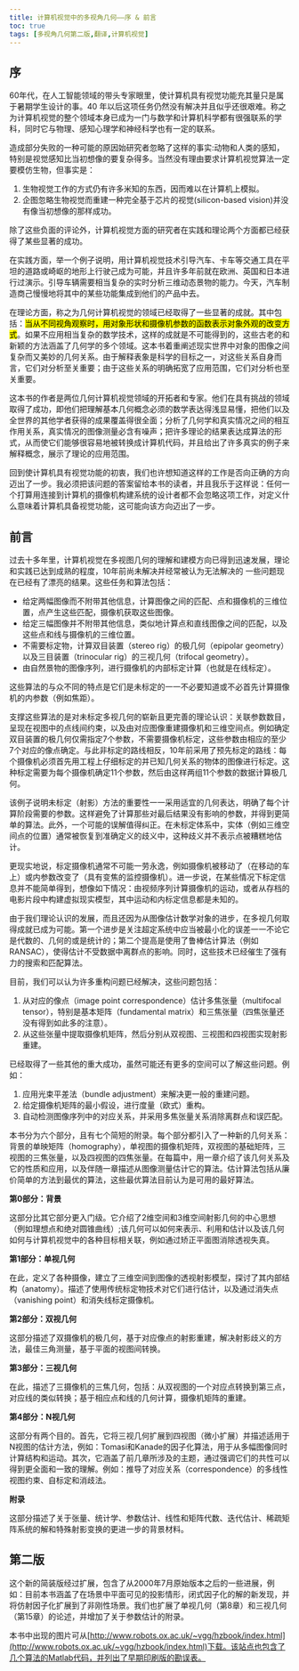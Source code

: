 ```yaml
---
title: 计算机视觉中的多视角几何——序 & 前言
toc: true
tags: [多视角几何第二版,翻译,计算机视觉]
---
```


## 序	
​60年代，在人工智能领域的带头专家眼里，使计算机具有视觉功能充其量只是属于暑期学生设计的事。40 年以后这项任务仍然没有解决并且似乎还很艰难。称之为计算机视觉的整个领域本身已成为一门与数学和计算机科学都有很强联系的学科，同时它与物理、感知心理学和神经科学也有一定的联系。
<!-- more -->
​造成部分失败的一种可能的原因始研究者忽略了这样的事实:动物和人类的感知，特别是视觉感知比当初想像的要复杂得多。当然没有理由要求计算机视觉算法一定要模仿生物，但事实是：

1. 生物视觉工作的方式仍有许多米知的东西，因而难以在计算机上模拟。
2. 企图忽略生物视觉而重建一种完全基于芯片的视觉(silicon-based vision)并没有像当初想像的那样成功。

除了这些负面的评论外，计算机视觉方面的研究者在实践和理论两个方面都已经获得了某些显著的成功。

​在实践方面，举一个例子说明，用计算机视觉技术引导汽车、卡车等交通工具在平坦的道路或崎岖的地形上行驶己成为可能，并且许多年前就在欧洲、英国和日本进行过演示。引导车辆需要相当复杂的实时分析三维动态景物的能力。今天，汽车制造商己慢慢地将其中的某些功能集成到他们的产品中去。

​在理论方面，称之为几何计算机视觉的领域已经取得了一些显著的成就。其中包括：<mark>当从不同视角观察时，用对象形状和摄像机参数的函数表示对象外观的改变方式</mark>。如果不应用相当复杂的数学技术，这样的成就是不可能得到的，这些古老的和新颖的方法涵盖了几何学的多个领域。这本书着重阐述现实世界中对象的图像之间复杂而又美妙的几何关系。由于解释表象是科学的目标之一，对这些关系自身而言，它们对分析至关重要；由于这些关系的明确拓宽了应用范围，它们对分析也至关重要。

​这本书的作者是两位几何计算机视觉领域的开拓者和专家。他们在具有挑战的领域取得了成功，即他们把理解基本几何概念必须的数学表达得浅显易懂，把他们以及全世界的其他学者获得的成果覆盖得很全面；分析了几何学和真实情况之间的相互作用关系，真实情况的图像测量必含有噪声；把许多理论的结果表达成算法的形式，从而使它们能够很容易地被转换成计算机代码，并且给出了许多真实的例子来解释概念，展示了理论的应用范围。

​回到使计算机具有视觉功能的初衷，我们也许想知道这样的工作是否向正确的方向迈出了一步。我必须把该问题的答案留给本书的读者，并且我乐于这样说：任何一个打算用连接到计算机的摄像机构建系统的设计者都不会忽略这项工作，对定义什么意味着计算机具备视觉功能，这可能向该方向迈出了一步。

## 前言

​过去十多年里，计算机视觉在多视图几何的理解和建模方向已得到迅速发展，理论和实践已达到成熟的程度，10年前尚未解决并经常被认为无法解决的 一些问题现在已经有了漂亮的结果。这些任务和算法包括：

* 给定两幅图像而不附带其他信息，计算图像之间的匹配、点和摄像机的三维位置，点产生这些匹配，摄像机获取这些图像。
* 给定三幅图像并不附带其他信息，类似地计算点和直线图像之间的匹配，以及这些点和线与摄像机的三维位置。
* 不需要标定物，计算双目装置（stereo rig）的极几何（epipolar geometry）以及三目装置（trinocular rig）的三视几何（trifocal geometry）。
* 由自然景物的图像序列，进行摄像机的内部标定计算（也就是在线标定）。

这些算法的与众不同的特点是它们是未标定的一一不必要知道或不必首先计算摄像机的内参数（例如焦距）。

​支撑这些算法的是对未标定多视几何的崭新且更完善的理论认识：关联参数数目，呈现在视图中的点线间约束，以及由对应图像重建摄像机和三维空间点。例如确定双目装置的极几何仅需指定7个参数，不需要摄像机标定，这些参数由相应的至少7个对应的像点确定。与此非标定的路线相反，10年前采用了预先标定的路线：每个摄像机必须首先用工程上仔细标定的并已知几何关系的物体的图像进行标定。这种标定需要为每个摄像机确定11个参数，然后由这样两组11个参数的数据计算极几何。

​该例子说明未标定（射影）方法的重要性一一采用适宜的几何表达，明确了每个计算阶段需要的参数。这样避免了计算那些对最后结果没有影响的参数，并得到更简单的算法。此外，一个可能的误解值得纠正。在未标定体系中，实体（例如三维空间点的位置）通常被恢复到准确定义的歧义中，这种歧义并不表示点被糟糕地估计。

​更现实地说，标定摄像机通常不可能一劳永逸，例如摄像机被移动了（在移动的车上）或内参数改变了（具有变焦的监控摄像机）。进一步说，在某些情况下标定信息并不能简单得到，想像如下情况：由视频序列计算摄像机的运动，或者从存档的电影片段中构建虚拟现实模型，其中运动和内标定信息都是未知的。

​由于我们理论认识的发展，而且还因为从图像估计数学对象的进步，在多视几何取得成就已成为可能。第一个进步是关注超定系统中应当被最小化的误差一一不论它是代数的、几何的或是统计的；第二个提高是使用了鲁棒估计算法（例如RANSAC），使得估计不受数据中离群点的影响。同时，这些技术已经催生了强有力的搜索和匹配算法。

​目前，我们可以认为许多重构问题已经解决，这些问题包括：

1. 从对应的像点（image point correspondence）估计多焦张量（multifocal tensor），特别是基本矩阵（fundamental matrix）和三焦张量（四焦张量还没有得到如此多的注意）。
2. 从这些张量中提取摄像机矩阵，然后分别从双视图、三视图和四视图实现射影重建。

​已经取得了一些其他的重大成功，虽然可能还有更多的空间可以了解这些问题。例如：

1. 应用光束平差法（bundle adjustment）来解决更一般的重建问题。
2. 给定摄像机矩阵的最小假设，进行度量（欧式）重构。
3. 自动检测图像序列中的对应关系，并采用多焦张量关系消除离群点和误匹配。

​本书分为六个部分，且有七个简短的附录。每个部分都引入了一种新的几何关系：背景的单映矩阵（homography），单视图的摄像机矩阵，双视图的基础矩阵，三视图的三焦张量，以及四视图的四焦张量。在每篇中，用一章介绍了该几何关系及它的性质和应用，以及伴随一章描述从图像测量估计它的算法。估计算法包括从廉价简单的方法到最优的算法，这些最优算法目前认为是可用的最好算法。

**第0部分：背景**

这部分比其它部分更入门级。它介绍了2维空间和3维空间射影几何的中心思想（例如理想点和绝对圆锥曲线）;该几何可以如何来表示、利用和估计以及该几何如何与计算机视觉中的各种目标相关联，例如通过矫正平面图消除透视失真。

**第1部分：单视几何**

在此，定义了各种摄像，建立了三维空间到图像的透视射影模型，探讨了其内部结构（anatomy）。描述了使用传统标定物技术对它们进行估计，以及通过消失点（vanishing point）和消失线标定摄像机。

**第2部分：双视几何**

这部分描述了双摄像机的极几何，基于对应像点的射影重建，解决射影歧义的方法，最佳三角测量，基于平面的视图间转换。

**第3部分：三视几何**

在此，描述了三摄像机的三焦几何，包括：从双视图的一个对应点转换到第三点，对应线的类似转换；基于相应点和线的几何计算，摄像机矩阵的重建。

**第4部分：N视几何**

这部分有两个目的。首先，它将三视几何扩展到四视图（微小扩展）并描述适用于N视图的估计方法，例如：Tomasi和Kanade的因子化算法，用于从多幅图像同时计算结构和运动。其次，它涵盖了前几章所涉及的主题，通过强调它们的共性可以得到更全面和一致的理解。例如：推导了对应关系（correspondence）的多线性视图约束、自标定和消歧法。

**附录**

这部分描述了关于张量、统计学、参数估计、线性和矩阵代数、迭代估计、稀疏矩阵系统的解和特殊射影变换的更进一步的背景材料。

## 第二版
这个新的简装版经过扩展，包含了从2000年7月原始版本之后的一些进展，例如：目前本书涵盖了在场景中平面可见的投影情形，闭式因子化的解的新发现，并将仿射因子化扩展到了非刚性场景。我们也扩展了单视几何（第8章）和三视几何（第15章）的论述，并增加了关于参数估计的附录。

本书中出现的图片可从[http://www.robots.ox.ac.uk/~vgg/hzbook/index.html](http://www.robots.ox.ac.uk/~vgg/hzbook/index.html)下载。该站点也包含了几个算法的Matlab代码，并列出了早期印刷版的勘误表。